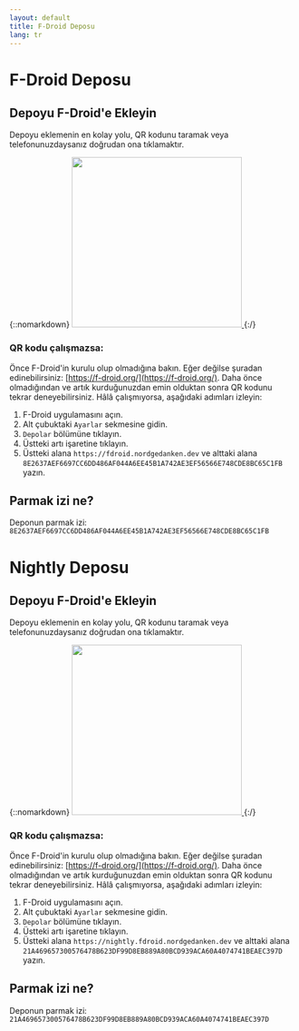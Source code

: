 ```yaml
---
layout: default
title: F-Droid Deposu
lang: tr
---
```

# F-Droid Deposu

## Depoyu F-Droid'e Ekleyin

Depoyu eklemenin en kolay yolu, QR kodunu taramak veya telefonunuzdaysanız doğrudan ona tıklamaktır.

{::nomarkdown}
<a href="fdroidrepos://fdroid.nordgedanken.dev/?fingerprint=8E2637AEF6697CC6DD486AF044A6EE45B1A742AE3EF56566E748CDE8BC65C1FB" >
    <img src="{{site.assets}}/images/qr-code.svg" width="300" height="300"/>
</a>
{:/}


### QR kodu çalışmazsa:

Önce F-Droid'in kurulu olup olmadığına bakın. Eğer değilse şuradan edinebilirsiniz: [https://f-droid.org/](https://f-droid.org/).
Daha önce olmadığından ve artık kurduğunuzdan emin olduktan sonra QR kodunu tekrar deneyebilirsiniz.
Hâlâ çalışmıyorsa, aşağıdaki adımları izleyin:

1. F-Droid uygulamasını açın.
2. Alt çubuktaki `Ayarlar` sekmesine gidin.
3. `Depolar` bölümüne tıklayın.
4. Üstteki artı işaretine tıklayın.
5. Üstteki alana `https://fdroid.nordgedanken.dev` ve alttaki alana `8E2637AEF6697CC6DD486AF044A6EE45B1A742AE3EF56566E748CDE8BC65C1FB` yazın.

## Parmak izi ne?

Deponun parmak izi: `8E2637AEF6697CC6DD486AF044A6EE45B1A742AE3EF56566E748CDE8BC65C1FB`

# Nightly Deposu

## Depoyu F-Droid'e Ekleyin

Depoyu eklemenin en kolay yolu, QR kodunu taramak veya telefonunuzdaysanız doğrudan ona tıklamaktır.

{::nomarkdown}
<a href="fdroidrepos://nightly.fdroid.nordgedanken.dev/?fingerprint=21A469657300576478B623DF99D8EB889A80BCD939ACA60A4074741BEAEC397D" >
    <img src="{{site.assets}}/images/qr-code-nightly.svg" width="300" height="300"/>
</a>
{:/}


### QR kodu çalışmazsa:

Önce F-Droid'in kurulu olup olmadığına bakın. Eğer değilse şuradan edinebilirsiniz: [https://f-droid.org/](https://f-droid.org/).
Daha önce olmadığından ve artık kurduğunuzdan emin olduktan sonra QR kodunu tekrar deneyebilirsiniz.
Hâlâ çalışmıyorsa, aşağıdaki adımları izleyin:

1. F-Droid uygulamasını açın.
2. Alt çubuktaki `Ayarlar` sekmesine gidin.
3. `Depolar` bölümüne tıklayın.
4. Üstteki artı işaretine tıklayın.
5. Üstteki alana `https://nightly.fdroid.nordgedanken.dev` ve alttaki alana `21A469657300576478B623DF99D8EB889A80BCD939ACA60A4074741BEAEC397D` yazın.

## Parmak izi ne?

Deponun parmak izi: `21A469657300576478B623DF99D8EB889A80BCD939ACA60A4074741BEAEC397D`

